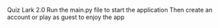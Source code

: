 Quiz Lark 2.0
Run the main.py file to start the application
Then create an account or play as guest to enjoy the app
